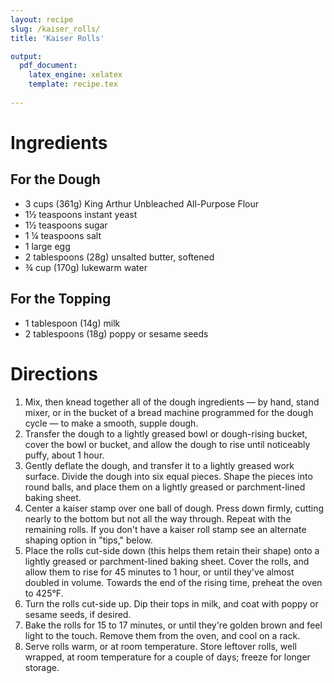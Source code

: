 ```yaml
---
layout: recipe
slug: /kaiser_rolls/
title: 'Kaiser Rolls'

output: 
  pdf_document:
    latex_engine: xelatex
    template: recipe.tex
    
---
```


# Ingredients

## For the Dough

- 3 cups (361g) King Arthur Unbleached All-Purpose Flour
- 1½ teaspoons instant yeast
- 1½ teaspoons sugar
- 1 ¼ teaspoons salt
- 1 large egg
- 2 tablespoons (28g) unsalted butter, softened
- ¾ cup (170g) lukewarm water

## For the Topping

- 1 tablespoon (14g) milk
- 2 tablespoons (18g) poppy or sesame seeds

# Directions 

1. Mix, then knead together all of the dough ingredients — by hand, stand mixer, or in the bucket of a bread machine programmed for the dough cycle — to make a smooth, supple dough.
2. Transfer the dough to a lightly greased bowl or dough-rising bucket, cover the bowl or bucket, and allow the dough to rise until noticeably puffy, about 1 hour.
3. Gently deflate the dough, and transfer it to a lightly greased work surface. Divide the dough into six equal pieces. Shape the pieces into round balls, and place them on a lightly greased or parchment-lined baking sheet.
4. Center a kaiser stamp over one ball of dough. Press down firmly, cutting nearly to the bottom but not all the way through. Repeat with the remaining rolls. If you don't have a kaiser roll stamp see an alternate shaping option in "tips," below.
5. Place the rolls cut-side down (this helps them retain their shape) onto a lightly greased or parchment-lined baking sheet. Cover the rolls, and allow them to rise for 45 minutes to 1 hour, or until they've almost doubled in volume. Towards the end of the rising time, preheat the oven to 425°F.
6. Turn the rolls cut-side up. Dip their tops in milk, and coat with poppy or sesame seeds, if desired.
7. Bake the rolls for 15 to 17 minutes, or until they're golden brown and feel light to the touch. Remove them from the oven, and cool on a rack.
8. Serve rolls warm, or at room temperature. Store leftover rolls, well wrapped, at room temperature for a couple of days; freeze for longer storage.
